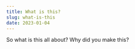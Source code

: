 ```yaml
---
title: What is this?
slug: what-is-this
date: 2023-01-04
---
```


So what is this all about? Why did you make this?
